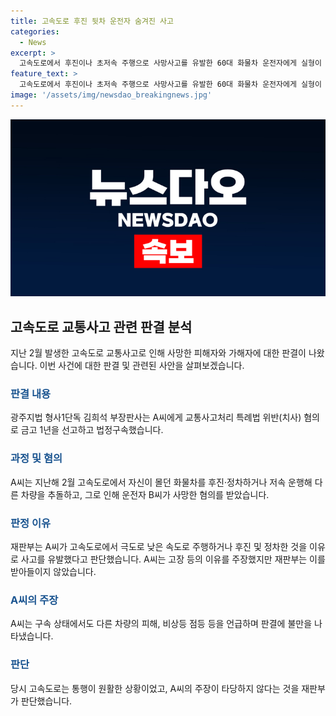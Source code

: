 ```yaml
---
title: 고속도로 후진 뒷차 운전자 숨겨진 사고
categories:
  - News
excerpt: >
  고속도로에서 후진이나 초저속 주행으로 사망사고를 유발한 60대 화물차 운전자에게 실형이 선고됐다. 사고는 전남 무안군 서해안고속도로에서 발생했는데, 운전자 A씨는 후진하거나 저속 주행하여 다른 차량과 충돌한 후, 그 차량 운전자를 사망케 했다. A씨는 고장을 주장했지만 법원은 받아들이지 않았다. 경찰 조사에 따르면 A씨의 주장과는 상반된 증거가 확인됐다. 1년의 실형을 선고받은 A씨는 법정구속됐으며, 판결에 불만을 표현하기도 했다.
feature_text: >
  고속도로에서 후진이나 초저속 주행으로 사망사고를 유발한 60대 화물차 운전자에게 실형이 선고됐다. 사고는 전남 무안군 서해안고속도로에서 발생했는데, 운전자 A씨는 후진하거나 저속 주행하여 다른 차량과 충돌한 후, 그 차량 운전자를 사망케 했다. A씨는 고장을 주장했지만 법원은 받아들이지 않았다. 경찰 조사에 따르면 A씨의 주장과는 상반된 증거가 확인됐다. 1년의 실형을 선고받은 A씨는 법정구속됐으며, 판결에 불만을 표현하기도 했다.
image: '/assets/img/newsdao_breakingnews.jpg'
---
```


<p><img src="/assets/img/newsdao_breakingnews.jpg" alt="implanttips 속보" /></p>

<h2 data-ke-size="size26">고속도로 교통사고 관련 판결 분석</h2>

<p data-ke-size="size16">지난 2월 발생한 고속도로 교통사고로 인해 사망한 피해자와 가해자에 대한 판결이 나왔습니다. 이번 사건에 대한 판결 및 관련된 사안을 살펴보겠습니다.</p>

<h3><b><span style="color: #1a5490;">판결 내용</span></b></h3>

<p data-ke-size="size16">광주지법 형사1단독 김희석 부장판사는 A씨에게 교통사고처리 특례법 위반(치사) 혐의로 금고 1년을 선고하고 법정구속했습니다.</p>

<h3><b><span style="color: #1a5490;">과정 및 혐의</span></b></h3>

<p data-ke-size="size16">A씨는 지난해 2월 고속도로에서 자신이 몰던 화물차를 후진·정차하거나 저속 운행해 다른 차량을 추돌하고, 그로 인해 운전자 B씨가 사망한 혐의를 받았습니다.</p>

<h3><b><span style="color: #1a5490;">판정 이유</span></b></h3>

<p data-ke-size="size16">재판부는 A씨가 고속도로에서 극도로 낮은 속도로 주행하거나 후진 및 정차한 것을 이유로 사고를 유발했다고 판단했습니다. A씨는 고장 등의 이유를 주장했지만 재판부는 이를 받아들이지 않았습니다.</p>

<h3><b><span style="color: #1a5490;">A씨의 주장</span></b></h3>

<p data-ke-size="size16">A씨는 구속 상태에서도 다른 차량의 피해, 비상등 점등 등을 언급하며 판결에 불만을 나타냈습니다.</p>

<h3><b><span style="color: #1a5490;">판단</span></b></h3>

<p data-ke-size="size16">당시 고속도로는 통행이 원활한 상황이었고, A씨의 주장이 타당하지 않다는 것을 재판부가 판단했습니다.</p>

